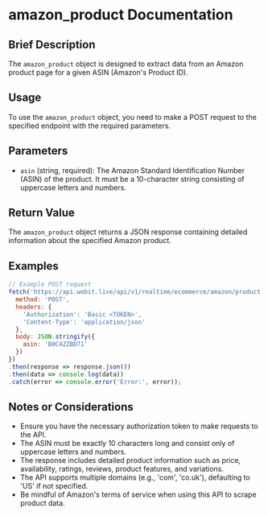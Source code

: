 # amazon_product Documentation

## Brief Description
The `amazon_product` object is designed to extract data from an Amazon product page for a given ASIN (Amazon's Product ID).

## Usage
To use the `amazon_product` object, you need to make a POST request to the specified endpoint with the required parameters.

## Parameters
- `asin` (string, required): The Amazon Standard Identification Number (ASIN) of the product. It must be a 10-character string consisting of uppercase letters and numbers.

## Return Value
The `amazon_product` object returns a JSON response containing detailed information about the specified Amazon product.

## Examples

```javascript
// Example POST request
fetch('https://api.webit.live/api/v1/realtime/ecommerce/amazon/product', {
  method: 'POST',
  headers: {
    'Authorization': 'Basic <TOKEN>',
    'Content-Type': 'application/json'
  },
  body: JSON.stringify({
    asin: 'B0C4ZZBD71'
  })
})
.then(response => response.json())
.then(data => console.log(data))
.catch(error => console.error('Error:', error));
```

## Notes or Considerations
- Ensure you have the necessary authorization token to make requests to the API.
- The ASIN must be exactly 10 characters long and consist only of uppercase letters and numbers.
- The response includes detailed product information such as price, availability, ratings, reviews, product features, and variations.
- The API supports multiple domains (e.g., 'com', 'co.uk'), defaulting to 'US' if not specified.
- Be mindful of Amazon's terms of service when using this API to scrape product data.